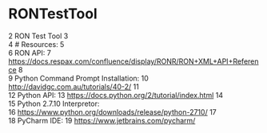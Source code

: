 # RONTestTool
2	RON Test Tool
3	
4	# Resources:
5	
6	RON API:
7	  https://docs.respax.com/confluence/display/RONR/RON+XML+API+Reference
8	
9	Python Command Prompt Installation:
10	  http://davidgc.com.au/tutorials/40-2/
11	  
12	Python API:
13	  https://docs.python.org/2/tutorial/index.html
14	  
15	Python 2.7.10 Interpretor:  
16	  https://www.python.org/downloads/release/python-2710/
17	
18	PyCharm IDE:
19	  https://www.jetbrains.com/pycharm/
